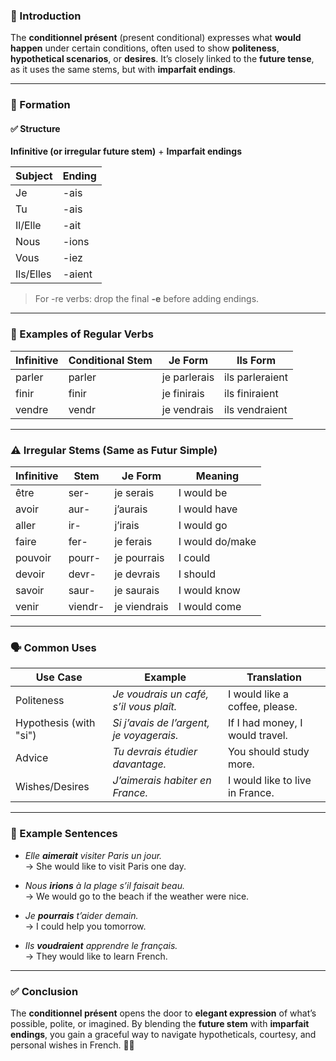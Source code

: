 
### 🎯 Introduction

The **conditionnel présent** (present conditional) expresses what **would happen** under certain conditions, often used to show **politeness**, **hypothetical scenarios**, or **desires**. It’s closely linked to the **future tense**, as it uses the same stems, but with **imparfait endings**.

---

### 🔧 Formation

#### ✅ Structure

**Infinitive (or irregular future stem)** + **Imparfait endings**

|Subject|Ending|
|---|---|
|Je|-ais|
|Tu|-ais|
|Il/Elle|-ait|
|Nous|-ions|
|Vous|-iez|
|Ils/Elles|-aient|

> For -re verbs: drop the final **-e** before adding endings.

---

### 📘 Examples of Regular Verbs

|Infinitive|Conditional Stem|Je Form|Ils Form|
|---|---|---|---|
|parler|parler|je parlerais|ils parleraient|
|finir|finir|je finirais|ils finiraient|
|vendre|vendr|je vendrais|ils vendraient|

---

### ⚠️ Irregular Stems (Same as Futur Simple)

|Infinitive|Stem|Je Form|Meaning|
|---|---|---|---|
|être|ser-|je serais|I would be|
|avoir|aur-|j’aurais|I would have|
|aller|ir-|j’irais|I would go|
|faire|fer-|je ferais|I would do/make|
|pouvoir|pourr-|je pourrais|I could|
|devoir|devr-|je devrais|I should|
|savoir|saur-|je saurais|I would know|
|venir|viendr-|je viendrais|I would come|

---

### 🗣️ Common Uses

|**Use Case**|**Example**|**Translation**|
|---|---|---|
|Politeness|_Je voudrais un café, s’il vous plaît._|I would like a coffee, please.|
|Hypothesis (with "si")|_Si j’avais de l’argent, je voyagerais._|If I had money, I would travel.|
|Advice|_Tu devrais étudier davantage._|You should study more.|
|Wishes/Desires|_J’aimerais habiter en France._|I would like to live in France.|

---

### 🧳 Example Sentences

- _Elle **aimerait** visiter Paris un jour._  
    → She would like to visit Paris one day.
    
- _Nous **irions** à la plage s’il faisait beau._  
    → We would go to the beach if the weather were nice.
    
- _Je **pourrais** t’aider demain._  
    → I could help you tomorrow.
    
- _Ils **voudraient** apprendre le français._  
    → They would like to learn French.
    

---

### ✅ Conclusion

The **conditionnel présent** opens the door to **elegant expression** of what’s possible, polite, or imagined. By blending the **future stem** with **imparfait endings**, you gain a graceful way to navigate hypotheticals, courtesy, and personal wishes in French. 🎩✨